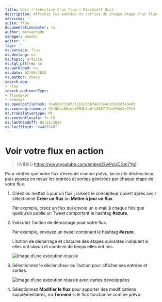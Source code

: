 ```yaml
---
title: Voir l’exécution d’un flux | Microsoft Docs
description: Affichez les entrées et sorties de chaque étape d’un flux pour vérifier qu’il se comporte comme prévu.
services: ''
suite: flow
documentationcenter: na
author: merwanhade
manager: anneta
editor: ''
tags: ''
ms.service: flow
ms.devlang: na
ms.topic: article
ms.tgt_pltfrm: na
ms.workload: na
ms.date: 02/05/2018
ms.author: mhade
search.app:
- Flow
search.audienceType:
- flowmaker
- enduser
ms.openlocfilehash: f449307318fc1165cb607467de4cdd652df434d2
ms.sourcegitcommit: 93f8bac60cebb783b3a8fc8887193e094d4e27e2
ms.translationtype: MT
ms.contentlocale: fr-FR
ms.lasthandoff: 05/25/2019
ms.locfileid: "64465749"
---
```

# <a name="watch-your-flows-in-action"></a>Voir votre flux en action

>[!VIDEO https://www.youtube.com/embed/3wPoUCGm7Yg]

Pour vérifier que votre flux s’exécute comme prévu, lancez le déclencheur, puis passez en revue les entrées et sorties générées par chaque étape de votre flux.

1. Créez ou mettez à jour un flux ; laissez le concepteur ouvert après avoir sélectionné **Créer un flux** ou **Mettre à jour un flux**.

     Par exemple, [créez un flux](get-started-logic-flow.md) qui envoie un e-mail à chaque fois que quelqu’un publie un Tweet comportant le hashtag **#azure**.
1. Exécutez l’action de démarrage pour votre flux.

    Par exemple, envoyez un tweet contenant le hashtag **#azure**.

    L’action de démarrage et chacune des étapes suivantes indiquent si elles ont abouti et combien de temps elles ont mis.

    ![Image d’une exécution réussie](./media/see-a-flow-run/successful-flow-run.png)
1. Sélectionnez le déclencheur ou l’action pour afficher ses entrées et sorties.

    ![Image d’une exécution réussie avec cartes développées](./media/see-a-flow-run/successful-flow-expanded-cards.png)
1. Sélectionnez **Modifier le flux** pour apporter des modifications supplémentaires, ou **Terminé** si le flux fonctionne comme prévu.
